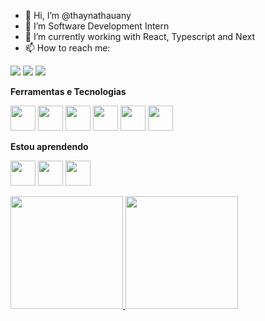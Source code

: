 - 👋 Hi, I’m @thaynathauany
- 👀 I’m Software Development Intern 
- 🌱 I’m currently working with React, Typescript and Next
- 📫 How to reach me:
<div>
          <a href="https://instagram.com/thayna.thauanny" target="_blank"><img src="https://img.shields.io/badge/-Instagram-%23E4405F?style=for-the-badge&logo=instagram&logoColor=white" target="_blank"></a>
          <a href = "mailto:thayna98@gmail.com"><img src="https://img.shields.io/badge/Gmail-D14836?style=for-the-badge&logo=gmail&logoColor=white" target="_blank"></a>
          <a href="https://www.linkedin.com/in/thayná-thauany/" target="_blank"><img src="https://img.shields.io/badge/-LinkedIn-%230077B5?style=for-the-badge&logo=linkedin&logoColor=white" target="_blank"></a>  
</div>

           

<b>Ferramentas e Tecnologias </b> <p> 
<img src="https://cdn.jsdelivr.net/gh/devicons/devicon/icons/git/git-original.svg" width="40" height="40"/> <img src="https://cdn.jsdelivr.net/gh/devicons/devicon/icons/react/react-original.svg" width="40" height="40" />
<img src="https://cdn.jsdelivr.net/gh/devicons/devicon/icons/typescript/typescript-original.svg" width="40" height="40" /> <img src="https://cdn.jsdelivr.net/gh/devicons/devicon/icons/nextjs/nextjs-line.svg" width="40" height="40" />  <img src="https://cdn.jsdelivr.net/gh/devicons/devicon/icons/php/php-plain.svg" width="40" height="40" /> <link rel="stylesheet" href="https://cdn.jsdelivr.net/gh/devicons/devicon@v2.15.1/devicon.min.css" width="40" height="40"><img src="https://cdn.jsdelivr.net/gh/devicons/devicon/icons/sass/sass-original.svg" width="40" height="40" /> 
          
<p></p>
<b>Estou aprendendo </b> <p> 
<img src="https://cdn.jsdelivr.net/gh/devicons/devicon/icons/nodejs/nodejs-original.svg" width="40" height="40" /> <img src="https://cdn.jsdelivr.net/gh/devicons/devicon/icons/mysql/mysql-original.svg" width="40" height="40"  /> <img src="https://cdn.jsdelivr.net/gh/devicons/devicon/icons/graphql/graphql-plain.svg" width="40" height="40"  />


<div>
<a href="https://github.com/thaynathauany">
<img height="180em" src="https://github-readme-stats.vercel.app/api/top-langs/?username=thaynathauany&layout=compact&langs_count=7&theme=dracula"/>
<img height="180em" src="https://github-readme-stats.vercel.app/api?username=thaynathauany&show_icons=true&theme=dracula&include_all_commits=true&count_private=true"/>
</div>

